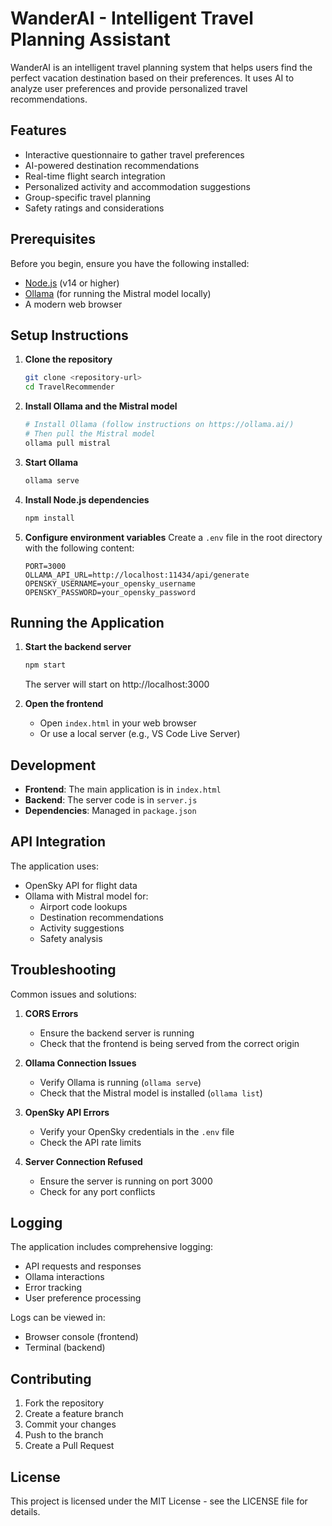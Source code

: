 # WanderAI - Intelligent Travel Planning Assistant

WanderAI is an intelligent travel planning system that helps users find the perfect vacation destination based on their preferences. It uses AI to analyze user preferences and provide personalized travel recommendations.

## Features

- Interactive questionnaire to gather travel preferences
- AI-powered destination recommendations
- Real-time flight search integration
- Personalized activity and accommodation suggestions
- Group-specific travel planning
- Safety ratings and considerations

## Prerequisites

Before you begin, ensure you have the following installed:

- [Node.js](https://nodejs.org/) (v14 or higher)
- [Ollama](https://ollama.ai/) (for running the Mistral model locally)
- A modern web browser

## Setup Instructions

1. **Clone the repository**
   ```bash
   git clone <repository-url>
   cd TravelRecommender
   ```

2. **Install Ollama and the Mistral model**
   ```bash
   # Install Ollama (follow instructions on https://ollama.ai/)
   # Then pull the Mistral model
   ollama pull mistral
   ```

3. **Start Ollama**
   ```bash
   ollama serve
   ```

4. **Install Node.js dependencies**
   ```bash
   npm install
   ```

5. **Configure environment variables**
   Create a `.env` file in the root directory with the following content:
   ```
   PORT=3000
   OLLAMA_API_URL=http://localhost:11434/api/generate
   OPENSKY_USERNAME=your_opensky_username
   OPENSKY_PASSWORD=your_opensky_password
   ```

## Running the Application

1. **Start the backend server**
   ```bash
   npm start
   ```
   The server will start on http://localhost:3000

2. **Open the frontend**
   - Open `index.html` in your web browser
   - Or use a local server (e.g., VS Code Live Server)

## Development

- **Frontend**: The main application is in `index.html`
- **Backend**: The server code is in `server.js`
- **Dependencies**: Managed in `package.json`

## API Integration

The application uses:
- OpenSky API for flight data
- Ollama with Mistral model for:
  - Airport code lookups
  - Destination recommendations
  - Activity suggestions
  - Safety analysis

## Troubleshooting

Common issues and solutions:

1. **CORS Errors**
   - Ensure the backend server is running
   - Check that the frontend is being served from the correct origin

2. **Ollama Connection Issues**
   - Verify Ollama is running (`ollama serve`)
   - Check that the Mistral model is installed (`ollama list`)

3. **OpenSky API Errors**
   - Verify your OpenSky credentials in the `.env` file
   - Check the API rate limits

4. **Server Connection Refused**
   - Ensure the server is running on port 3000
   - Check for any port conflicts

## Logging

The application includes comprehensive logging:
- API requests and responses
- Ollama interactions
- Error tracking
- User preference processing

Logs can be viewed in:
- Browser console (frontend)
- Terminal (backend)

## Contributing

1. Fork the repository
2. Create a feature branch
3. Commit your changes
4. Push to the branch
5. Create a Pull Request

## License

This project is licensed under the MIT License - see the LICENSE file for details. 